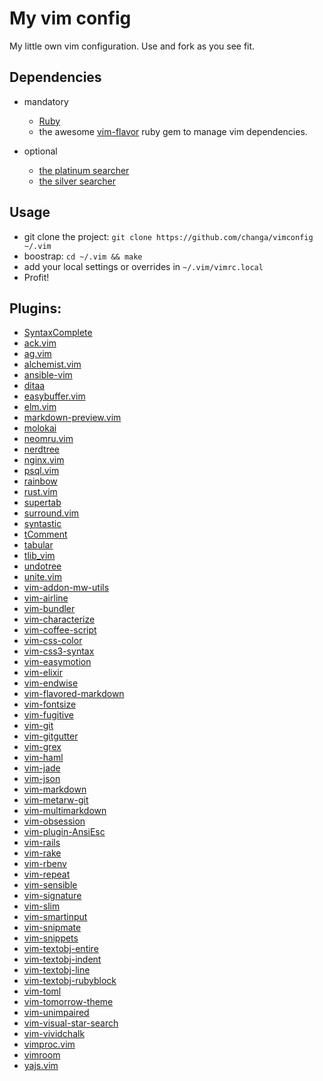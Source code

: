 # My vim config


My little own vim configuration. Use and fork as you see fit.


## Dependencies

  * mandatory
    * [Ruby](http://www.ruby-lang.org/)
    * the awesome [vim-flavor](https://github.com/kana/vim-flavor) ruby gem to
      manage vim dependencies.

  * optional
    * [the platinum searcher](https://github.com/monochromegane/the_platinum_searcher)
    * [the silver searcher](https://github.com/ggreer/the_silver_searcher)

## Usage

  * git clone the project: `git clone https://github.com/changa/vimconfig ~/.vim`
  * boostrap: `cd ~/.vim && make`
  * add your local settings or overrides in `~/.vim/vimrc.local`
  * Profit!


## Plugins:

 * [SyntaxComplete](https://github.com/vim-scripts/SyntaxComplete)
 * [ack.vim](https://github.com/vim-scripts/ack.vim)
 * [ag.vim](https://github.com/vim-scripts/ag.vim)
 * [alchemist.vim](https://github.com/slashmili/alchemist.vim)
 * [ansible-vim](https://github.com/pearofducks/ansible-vim)
 * [ditaa](https://github.com/vim-scripts/ditaa)
 * [easybuffer.vim](https://github.com/vim-scripts/easybuffer.vim)
 * [elm.vim](https://github.com/lambdatoast/elm.vim)
 * [markdown-preview.vim](https://github.com/changa/markdown-preview.vim)
 * [molokai](https://github.com/vim-scripts/molokai)
 * [neomru.vim](https://github.com/changa/neomru.vim)
 * [nerdtree](https://github.com/scrooloose/nerdtree)
 * [nginx.vim](https://github.com/vim-scripts/nginx.vim)
 * [psql.vim](https://github.com/changa/psql.vim)
 * [rainbow](https://github.com/luochen1990/rainbow)
 * [rust.vim](https://github.com/rust-lang/rust.vim)
 * [supertab](https://github.com/ervandew/supertab)
 * [surround.vim](https://github.com/vim-scripts/surround.vim)
 * [syntastic](https://github.com/scrooloose/syntastic)
 * [tComment](https://github.com/vim-scripts/tComment)
 * [tabular](https://github.com/changa/tabular)
 * [tlib_vim](https://github.com/tomtom/tlib_vim)
 * [undotree](https://github.com/mbbill/undotree)
 * [unite.vim](https://github.com/changa/unite.vim)
 * [vim-addon-mw-utils](https://github.com/changa/vim-addon-mw-utils)
 * [vim-airline](https://github.com/bling/vim-airline)
 * [vim-bundler](https://github.com/tpope/vim-bundler)
 * [vim-characterize](https://github.com/tpope/vim-characterize)
 * [vim-coffee-script](https://github.com/vim-scripts/vim-coffee-script)
 * [vim-css-color](https://github.com/changa/vim-css-color)
 * [vim-css3-syntax](https://github.com/hail2u/vim-css3-syntax)
 * [vim-easymotion](https://github.com/Lokaltog/vim-easymotion)
 * [vim-elixir](https://github.com/elixir-lang/vim-elixir)
 * [vim-endwise](https://github.com/tpope/vim-endwise)
 * [vim-flavored-markdown](https://github.com/changa/vim-flavored-markdown)
 * [vim-fontsize](https://github.com/changa/vim-fontsize)
 * [vim-fugitive](https://github.com/tpope/vim-fugitive)
 * [vim-git](https://github.com/tpope/vim-git)
 * [vim-gitgutter](https://github.com/airblade/vim-gitgutter)
 * [vim-grex](https://github.com/kana/vim-grex)
 * [vim-haml](https://github.com/changa/vim-haml)
 * [vim-jade](https://github.com/changa/vim-jade)
 * [vim-json](https://github.com/elzr/vim-json)
 * [vim-markdown](https://github.com/changa/vim-markdown)
 * [vim-metarw-git](https://github.com/kana/vim-metarw-git)
 * [vim-multimarkdown](https://github.com/changa/vim-multimarkdown)
 * [vim-obsession](https://github.com/changa/vim-obsession)
 * [vim-plugin-AnsiEsc](https://github.com/powerman/vim-plugin-AnsiEsc)
 * [vim-rails](https://github.com/tpope/vim-rails)
 * [vim-rake](https://github.com/tpope/vim-rake)
 * [vim-rbenv](https://github.com/tpope/vim-rbenv)
 * [vim-repeat](https://github.com/kana/vim-repeat)
 * [vim-sensible](https://github.com/tpope/vim-sensible)
 * [vim-signature](https://github.com/changa/vim-signature)
 * [vim-slim](https://github.com/changa/vim-slim)
 * [vim-smartinput](https://github.com/kana/vim-smartinput)
 * [vim-snipmate](https://github.com/garbas/vim-snipmate)
 * [vim-snippets](https://github.com/changa/vim-snippets)
 * [vim-textobj-entire](https://github.com/kana/vim-textobj-entire)
 * [vim-textobj-indent](https://github.com/kana/vim-textobj-indent)
 * [vim-textobj-line](https://github.com/kana/vim-textobj-line)
 * [vim-textobj-rubyblock](https://github.com/nelstrom/vim-textobj-rubyblock)
 * [vim-toml](https://github.com/cespare/vim-toml)
 * [vim-tomorrow-theme](https://github.com/changa/vim-tomorrow-theme)
 * [vim-unimpaired](https://github.com/tpope/vim-unimpaired)
 * [vim-visual-star-search](https://github.com/nelstrom/vim-visual-star-search)
 * [vim-vividchalk](https://github.com/tpope/vim-vividchalk)
 * [vimproc.vim](https://github.com/changa/vimproc.vim)
 * [vimroom](https://github.com/mikewest/vimroom)
 * [yajs.vim](https://github.com/othree/yajs.vim)